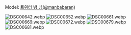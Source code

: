 ﻿---
dddd: 2024.08.18 팝콘 일
nickname: 뱅
sns_type: x
sns_id: manbabaran
---

<a name="manbabaran"></a>
Model: <a href="https://x.com/manbabaran" target="_blank">트위터 뱅 님(@manbabaran)</a>

![DSC00642.webp](/assets/img/2024/08-18/뱅/DSC00642.webp)
![DSC00652.webp](/assets/img/2024/08-18/뱅/DSC00652.webp)
![DSC00661.webp](/assets/img/2024/08-18/뱅/DSC00661.webp)
![DSC00669.webp](/assets/img/2024/08-18/뱅/DSC00669.webp)
![DSC00672.webp](/assets/img/2024/08-18/뱅/DSC00672.webp)
![DSC00679.webp](/assets/img/2024/08-18/뱅/DSC00679.webp)
![DSC00681.webp](/assets/img/2024/08-18/뱅/DSC00681.webp)